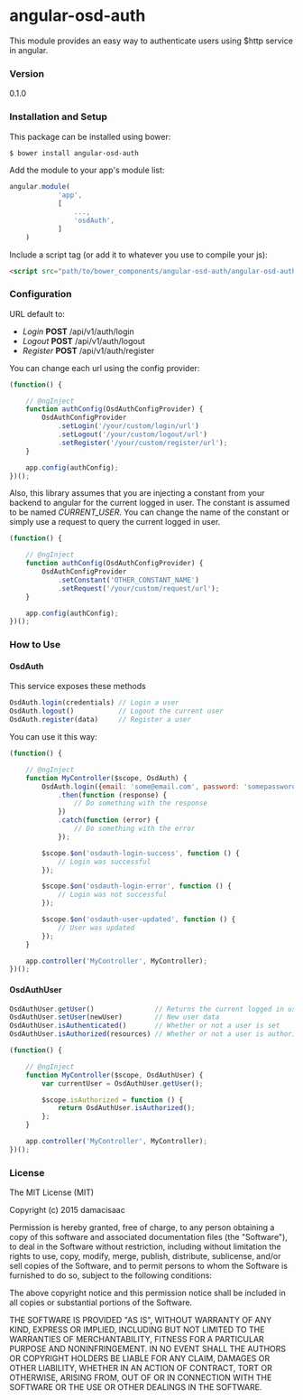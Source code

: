 # angular-osd-auth

This module provides an easy way to authenticate users using $http service in angular.

### Version
0.1.0

### Installation and Setup

This package can be installed using bower:
```sh
$ bower install angular-osd-auth
```

Add the module to your app's module list:

```js
angular.module(
            'app',
            [
                ...,
                'osdAuth',
            ]
    )
```

Include a script tag (or add it to whatever you use to compile your js):
```html
<script src="path/to/bower_components/angular-osd-auth/angular-osd-auth.min.js"></script>
```

### Configuration

URL default to:
* *Login* **POST** /api/v1/auth/login
* *Logout* **POST** /api/v1/auth/logout
* *Register* **POST** /api/v1/auth/register

You can change each url using the config provider:

```js
(function() {

    // @ngInject
    function authConfig(OsdAuthConfigProvider) {
        OsdAuthConfigProvider
            .setLogin('/your/custom/login/url')
            .setLogout('/your/custom/logout/url')
            .setRegister('/your/custom/register/url');
    }

    app.config(authConfig);
})();
```

Also, this library assumes that you are injecting a constant from your backend to angular for the current logged in user. The constant is assumed to be named *CURRENT_USER*. You can change the name of the constant or simply use a request to query the current logged in user.

```js
(function() {

    // @ngInject
    function authConfig(OsdAuthConfigProvider) {
        OsdAuthConfigProvider
            .setConstant('OTHER_CONSTANT_NAME')
            .setRequest('/your/custom/request/url');
    }

    app.config(authConfig);
})();
```

### How to Use

#### OsdAuth

This service exposes these methods

```js
OsdAuth.login(credentials) // Login a user
OsdAuth.logout()           // Logout the current user
OsdAuth.register(data)     // Register a user
```

You can use it this way:

```js
(function() {

    // @ngInject
    function MyController($scope, OsdAuth) {
        OsdAuth.login({email: 'some@email.com', password: 'somepassword'})
            .then(function (response) {
                // Do something with the response
            })
            .catch(function (error) {
                // Do something with the error
            });

        $scope.$on('osdauth-login-success', function () {
            // Login was successful
        });

        $scope.$on('osdauth-login-error', function () {
            // Login was not successful
        });

        $scope.$on('osdauth-user-updated', function () {
            // User was updated
        });
    }

    app.controller('MyController', MyController);
})();
```

#### OsdAuthUser

```js
OsdAuthUser.getUser()               // Returns the current logged in user
OsdAuthUser.setUser(newUser)        // New user data
OsdAuthUser.isAuthenticated()       // Whether or not a user is set
OsdAuthUser.isAuthorized(resources) // Whether or not a user is authorized for a resource
```

```js
(function() {

    // @ngInject
    function MyController($scope, OsdAuthUser) {
        var currentUser = OsdAuthUser.getUser();

        $scope.isAuthorized = function () {
            return OsdAuthUser.isAuthorized();
        };
    }

    app.controller('MyController', MyController);
})();
```

### License

The MIT License (MIT)

Copyright (c) 2015 damacisaac

Permission is hereby granted, free of charge, to any person obtaining a copy
of this software and associated documentation files (the "Software"), to deal
in the Software without restriction, including without limitation the rights
to use, copy, modify, merge, publish, distribute, sublicense, and/or sell
copies of the Software, and to permit persons to whom the Software is
furnished to do so, subject to the following conditions:

The above copyright notice and this permission notice shall be included in all
copies or substantial portions of the Software.

THE SOFTWARE IS PROVIDED "AS IS", WITHOUT WARRANTY OF ANY KIND, EXPRESS OR
IMPLIED, INCLUDING BUT NOT LIMITED TO THE WARRANTIES OF MERCHANTABILITY,
FITNESS FOR A PARTICULAR PURPOSE AND NONINFRINGEMENT. IN NO EVENT SHALL THE
AUTHORS OR COPYRIGHT HOLDERS BE LIABLE FOR ANY CLAIM, DAMAGES OR OTHER
LIABILITY, WHETHER IN AN ACTION OF CONTRACT, TORT OR OTHERWISE, ARISING FROM,
OUT OF OR IN CONNECTION WITH THE SOFTWARE OR THE USE OR OTHER DEALINGS IN THE
SOFTWARE.
